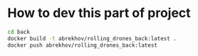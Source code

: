 # How to dev this part of project

```bash
cd back 
docker build -t abrekhov/rolling_drones_back:latest .
docker push abrekhov/rolling_drones_back:latest
```

